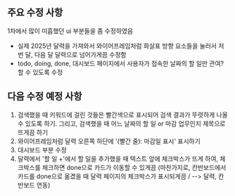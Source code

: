 ## 주요 수정 사항 ##
1차에서 많이 미흡했던 ui 부분들을 좀 수정하였음
- 실제 2025년 달력을 가져와서 와이어프레임처럼 화살표 방향 요소들을 눌러서 저번 달, 다음 달 달력으로 넘어가게끔 수정함
- todo, doing, done, 대시보드 페이지에서 사용자가 접속한 날짜의 할 일만 관여?할 수 있도록 수정

## 다음 수정 예정 사항 ##

1. 검색했을 때 키워드에 걸린 것들은 빨간색으로 표시되어 검색 결과가 뚜렷하게 나올 수 있도록 하기.
   그리고, 검색했을 때 어느 날짜의 할 일 or 마감 업무인지 제목으로 뜨게끔 하기
2. 와이어프레임처럼 달력 오른쪽 하단에 '(빨간 줄): 마감일 표시' 표시하기
3. 대시보드 부분 수정
4. 달력에서 '할 일 +'에서 할 일을 추가했을 때 텍스트 앞에 체크박스가 뜨게 하여, 체크박스를 체크하면 done으로 카드가 이동할 수 있게끔
   (마찬가지로, 칸반보드에서 카드를 done으로 옮겼을 때 달력 페이지의 체크박스가 표시되게끔 / --> 달력, 칸반보드 연동)  
